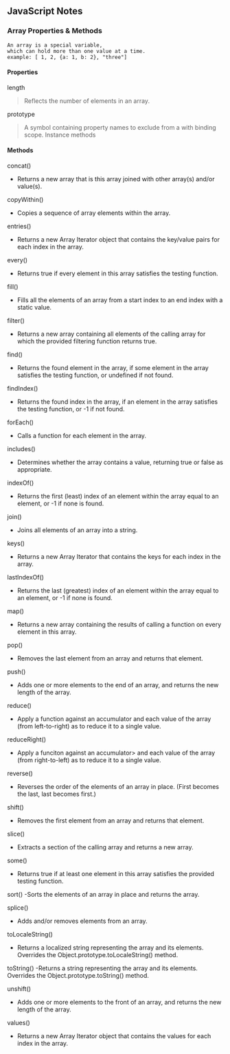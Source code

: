 ## JavaScript Notes

### Array Properties & Methods

```
An array is a special variable,
which can hold more than one value at a time.
example: [ 1, 2, {a: 1, b: 2}, "three"]
```

#### Properties

length

> Reflects the number of elements in an array.

prototype

> A symbol containing property names to exclude from a with binding scope. Instance methods

#### Methods

concat()

- Returns a new array that is this array joined with other array(s) and/or value(s).

copyWithin()

- Copies a sequence of array elements within the array.

entries()

- Returns a new Array Iterator object that contains the key/value pairs for each index in the array.

every()

- Returns true if every element in this array satisfies the testing function.

fill()

- Fills all the elements of an array from a start index to an end index with a static value.

filter()

- Returns a new array containing all elements of the calling array for which the provided filtering function returns true.

find()

- Returns the found element in the array, if some element in the array satisfies the testing function, or undefined if not found.

findIndex()

- Returns the found index in the array, if an element in the array satisfies the testing function, or -1 if not found.

forEach()

- Calls a function for each element in the array.

includes()

- Determines whether the array contains a value, returning true or false as appropriate.

indexOf()

- Returns the first (least) index of an element within the array equal to an element, or -1 if none is found.

join()

- Joins all elements of an array into a string.

keys()

- Returns a new Array Iterator that contains the keys for each index in the array.

lastIndexOf()

- Returns the last (greatest) index of an element within the array equal to an element, or -1 if none is found.

map()

- Returns a new array containing the results of calling a function on every element in this array.

pop()

- Removes the last element from an array and returns that element.

push()

- Adds one or more elements to the end of an array, and returns the new length of the array.

reduce()

- Apply a function against an accumulator and each value of the array (from left-to-right) as to reduce it to a single value.

reduceRight()

- Apply a funciton against an accumulator> and each value of the array (from right-to-left) as to reduce it to a single value.

reverse()

- Reverses the order of the elements of an array in place. (First becomes the last, last becomes first.)

shift()

- Removes the first element from an array and returns that element.

slice()

- Extracts a section of the calling array and returns a new array.

some()

- Returns true if at least one element in this array satisfies the provided testing function.

sort()
-Sorts the elements of an array in place and returns the array.

splice()

- Adds and/or removes elements from an array.

toLocaleString()

- Returns a localized string representing the array and its elements. Overrides the Object.prototype.toLocaleString() method.

toString()
-Returns a string representing the array and its elements. Overrides the Object.prototype.toString() method.

unshift()

- Adds one or more elements to the front of an array, and returns the new length of the array.

values()

- Returns a new Array Iterator object that contains the values for each index in the array.
